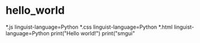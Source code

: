 # hello_world
*.js linguist-language=Python
*.css linguist-language=Python
*.html linguist-language=Python
print("Hello world!")
print("smgui"
